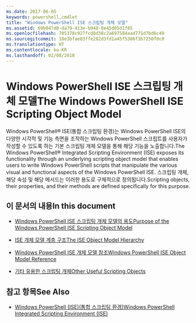 ```yaml
---
ms.date: 2017-06-05
keywords: powershell,cmdlet
title: "Windows PowerShell ISE 스크립팅 개체 모델"
ms.assetid: 69b047d0-da79-413e-b948-8e45d05d1f85
ms.openlocfilehash: 705378c927fcd8d38c2a697584aad771d7bd6c49
ms.sourcegitcommit: 18e3bfae83ffe282d3fd1a45f5386f3b7250f0c0
ms.translationtype: HT
ms.contentlocale: ko-KR
ms.lasthandoff: 02/08/2018
---
```

# <a name="the-windows-powershell-ise-scripting-object-model"></a><span data-ttu-id="81d06-103">Windows PowerShell ISE 스크립팅 개체 모델</span><span class="sxs-lookup"><span data-stu-id="81d06-103">The Windows PowerShell ISE Scripting Object Model</span></span>
  <span data-ttu-id="81d06-104">Windows PowerShell® ISE(통합 스크립팅 환경)는 Windows PowerShell ISE의 다양한 시각적 및 기능 측면을 조작하는 Windows PowerShell 스크립트를 사용자가 작성할 수 있도록 하는 기본 스크립팅 개체 모델을 통해 해당 기능을 노출합니다.</span><span class="sxs-lookup"><span data-stu-id="81d06-104">The Windows PowerShell® Integrated Scripting Environment (ISE) exposes its functionality through an underlying scripting object model that enables users to write Windows PowerShell scripts that manipulate the various visual and functional aspects of the Windows PowerShell ISE.</span></span> <span data-ttu-id="81d06-105">스크립팅 개체, 해당 속성 및 해당 메서드는 이러한 용도로 구체적으로 정의됩니다.</span><span class="sxs-lookup"><span data-stu-id="81d06-105">Scripting objects, their properties, and their methods are defined specifically for this purpose.</span></span>

## <a name="in-this-document"></a><span data-ttu-id="81d06-106">이 문서의 내용</span><span class="sxs-lookup"><span data-stu-id="81d06-106">In this document</span></span>

- [<span data-ttu-id="81d06-107">Windows PowerShell ISE 스크립팅 개체 모델의 용도</span><span class="sxs-lookup"><span data-stu-id="81d06-107">Purpose of the Windows PowerShell ISE Scripting Object Model</span></span>](Purpose-of-the-Windows-PowerShell-ISE-Scripting-Object-Model.md)

- [<span data-ttu-id="81d06-108">ISE 개체 모델 계층 구조</span><span class="sxs-lookup"><span data-stu-id="81d06-108">The ISE Object Model Hierarchy</span></span>](The-ISE-Object-Model-Hierarchy.md)

- [<span data-ttu-id="81d06-109">Windows PowerShell ISE 개체 모델 참조</span><span class="sxs-lookup"><span data-stu-id="81d06-109">Windows PowerShell ISE Object Model Reference</span></span>](Windows-PowerShell-ISE-Object-Model-Reference.md)

- [<span data-ttu-id="81d06-110">기타 유용한 스크립팅 개체</span><span class="sxs-lookup"><span data-stu-id="81d06-110">Other Useful Scripting Objects</span></span>](../../getting-started/cookbooks/Other-Useful-Scripting-Objects.md)

## <a name="see-also"></a><span data-ttu-id="81d06-111">참고 항목</span><span class="sxs-lookup"><span data-stu-id="81d06-111">See Also</span></span>
- [<span data-ttu-id="81d06-112">Windows PowerShell &#40;ISE&#41;(통합 스크립팅 환경)</span><span class="sxs-lookup"><span data-stu-id="81d06-112">Windows PowerShell Integrated Scripting Environment &#40;ISE&#41;</span></span>](../../getting-started/fundamental/Windows-PowerShell-Integrated-Scripting-Environment--ISE-.md)

  
